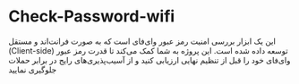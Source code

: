 # Check-Password-wifi
این یک ابزار بررسی امنیت رمز عبور وای‌فای است که به صورت فرانت‌اند و مستقل (Client-side) توسعه داده شده است. این پروژه به شما کمک می‌کند تا قدرت رمز عبور وای‌فای خود را قبل از تنظیم نهایی ارزیابی کنید و از آسیب‌پذیری‌های رایج در برابر حملات جلوگیری نمایید
